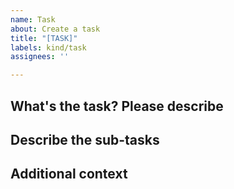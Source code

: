 ```yaml
---
name: Task
about: Create a task
title: "[TASK]"
labels: kind/task
assignees: ''

---
```


## What's the task? Please describe

<!--A clear and concise description of what the task is.-->

## Describe the sub-tasks

<!--
Please use a task list for items on a separate line with a clickable checkbox https://docs.github.com/en/issues/tracking-your-work-with-issues/about-task-lists

- [ ] `item 1`
-->

## Additional context

<!--Add any other context or screenshots about the task request here.-->